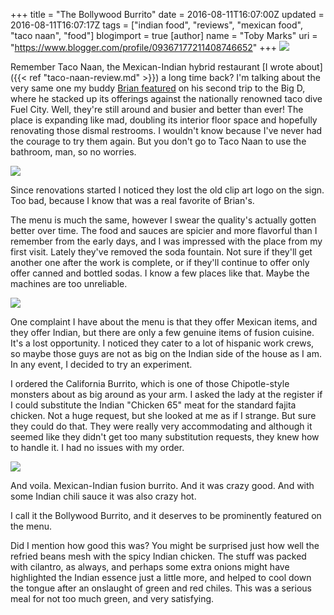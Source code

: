 +++
title = "The Bollywood Burrito"
date = 2016-08-11T16:07:00Z
updated = 2016-08-11T16:07:17Z
tags = ["indian food", "reviews", "mexican food", "taco naan", "food"]
blogimport = true 
[author]
	name = "Toby Marks"
	uri = "https://www.blogger.com/profile/09367177211408746652"
+++
![](https://1.bp.blogspot.com/-Sq3xak90kZg/V6zwoaw0I7I/AAAAAAAAC40/evK2MCidSAEDtEYEMePNyQVFAWYgzkF1QCLcB/s640/IMG_5441.jpg)

Remember Taco Naan, the Mexican-Indian hybrid restaurant [I wrote about]({{< ref "taco-naan-review.md" >}}) a long time back? I'm talking about the very same one my buddy [Brian featured](http://www.reviewtheworld.com/2015/03/texas-taco-challenge-taco-naan-vs-fuel.html) on his second trip to the Big D, where he stacked up its offerings against the nationally renowned taco dive Fuel City. Well, they're still around and busier and better than ever! The place is expanding like mad, doubling its interior floor space and hopefully renovating those dismal restrooms. I wouldn't know because I've never had the courage to try them again. But you don't go to Taco Naan to use the bathroom, man, so no worries.
<!--more-->

![](https://2.bp.blogspot.com/-zKzERafMksM/V6z_YT51uKI/AAAAAAAAC5M/4DmGbkbgiZIq01Grv90h9ttpCA13HhrOQCLcB/s1600/images.jpeg)

Since renovations started I noticed they lost the old clip art logo on the sign. Too bad, because I know that was a real favorite of Brian's.

The menu is much the same, however I swear the quality's actually gotten better over time. The food and sauces are spicier and more flavorful than I remember from the early days, and I was impressed with the place from my first visit. Lately they've removed the soda fountain. Not sure if they'll get another one after the work is complete, or if they'll continue to offer only offer canned and bottled sodas. I know a few places like that. Maybe the machines are too unreliable. 

![](https://1.bp.blogspot.com/-SZVByTuJkhM/V60A3gxetnI/AAAAAAAAC5Y/psbkNyUYJqoTp_S6kamFTBb0KmVL7SbSwCLcB/s640/IMG_5442.jpg)

One complaint I have about the menu is that they offer Mexican items, and they offer Indian, but there are only a few genuine items of fusion cuisine. It's a lost opportunity. I noticed they cater to a lot of hispanic work crews, so maybe those guys are not as big on the Indian side of the house as I am. In any event, I decided to try an experiment.

I ordered the California Burrito, which is one of those Chipotle-style monsters about as big around as your arm. I asked the lady at the register if I could substitute the Indian "Chicken 65" meat for the standard fajita chicken. Not a huge request, but she looked at me as if I strange. But sure they could do that. They were really very accommodating and although it seemed like they didn't get too many substitution requests, they knew how to handle it. I had no issues with my order.

![](https://3.bp.blogspot.com/-hVnt8P9BhQA/V60Dp4lSR-I/AAAAAAAAC5k/iihAld5aGDEf8T19juz42IfjPRNdxSviQCLcB/s640/IMG_5448.jpg)

And voila. Mexican-Indian fusion burrito. And it was crazy good. And with some Indian chili sauce it was also crazy hot. 

I call it the Bollywood Burrito, and it deserves to be prominently featured on the menu.

Did I mention how good this was? You might be surprised just how well the refried beans mesh with the spicy Indian chicken. The stuff was packed with cilantro, as always, and perhaps some extra onions might have highlighted the Indian essence just a little more, and helped to cool down the tongue after an onslaught of green and red chiles. This was a serious meal for not too much green, and very satisfying.